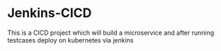 # Jenkins-CICD
This is a CICD project which will build a microservice and after running testcases deploy on kubernetes via jenkins
